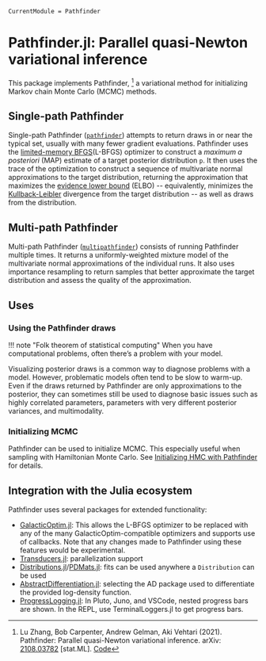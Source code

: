 ```@meta
CurrentModule = Pathfinder
```

# Pathfinder.jl: Parallel quasi-Newton variational inference

This package implements Pathfinder, [^Zhang2021] a variational method for initializing Markov chain Monte Carlo (MCMC) methods.

## Single-path Pathfinder

Single-path Pathfinder ([`pathfinder`](@ref)) attempts to return draws in or near the typical set, usually with many fewer gradient evaluations.
Pathfinder uses the [limited-memory BFGS](https://en.wikipedia.org/wiki/Limited-memory_BFGS)(L-BFGS) optimizer to construct a _maximum a posteriori_ (MAP) estimate of a target posterior distribution ``p``.
It then uses the trace of the optimization to construct a sequence of multivariate normal approximations to the target distribution, returning the approximation that maximizes the [evidence lower bound](https://en.wikipedia.org/wiki/Evidence_lower_bound) (ELBO) -- equivalently, minimizes the [Kullback-Leibler](https://en.wikipedia.org/wiki/Kullback%E2%80%93Leibler_divergence) divergence from the target distribution -- as well as draws from the distribution.

## Multi-path Pathfinder

Multi-path Pathfinder ([`multipathfinder`](@ref)) consists of running Pathfinder multiple times.
It returns a uniformly-weighted mixture model of the multivariate normal approximations of the individual runs.
It also uses importance resampling to return samples that better approximate the target distribution and assess the quality of the approximation.

## Uses

### Using the Pathfinder draws

!!! note "Folk theorem of statistical computing"
    When you have computational problems, often there’s a problem with your model.

Visualizing posterior draws is a common way to diagnose problems with a model. 
However, problematic models often tend to be slow to warm-up.
Even if the draws returned by Pathfinder are only approximations to the posterior, they can sometimes still be used to diagnose basic issues such as highly correlated parameters, parameters with very different posterior variances, and multimodality.

### Initializing MCMC

Pathfinder can be used to initialize MCMC.
This especially useful when sampling with Hamiltonian Monte Carlo.
See [Initializing HMC with Pathfinder](@ref) for details.

## Integration with the Julia ecosystem

Pathfinder uses several packages for extended functionality:

- [GalacticOptim.jl](https://galacticoptim.sciml.ai/stable/): This allows the L-BFGS optimizer to be replaced with any of the many GalacticOptim-compatible optimizers and supports use of callbacks. Note that any changes made to Pathfinder using these features would be experimental.
- [Transducers.jl](https://juliafolds.github.io/Transducers.jl/stable/): parallelization support
- [Distributions.jl](https://juliastats.org/Distributions.jl/stable/)/[PDMats.jl](https://github.com/JuliaStats/PDMats.jl): fits can be used anywhere a `Distribution` can be used
- [AbstractDifferentiation.jl](https://github.com/JuliaDiff/AbstractDifferentiation.jl): selecting the AD package used to differentiate the provided log-density function.
- [ProgressLogging.jl](https://julialogging.github.io/ProgressLogging.jl/stable/): In Pluto, Juno, and VSCode, nested progress bars are shown. In the REPL, use TerminalLoggers.jl to get progress bars.

[^Zhang2021]: Lu Zhang, Bob Carpenter, Andrew Gelman, Aki Vehtari (2021).
              Pathfinder: Parallel quasi-Newton variational inference.
              arXiv: [2108.03782](https://arxiv.org/abs/2108.03782) [stat.ML].
              [Code](https://github.com/LuZhangstat/Pathfinder)
